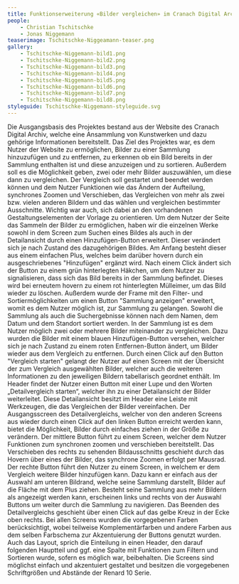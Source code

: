 ```yaml
---
title: Funktionserweiterung «Bilder vergleichen» im Cranach Digital Archive
people:
    - Christian Tschitschke
    - Jonas Niggemann
teaserimage: Tschitschke-Niggeamann-teaser.png
gallery:
    - Tschitschke-Niggemann-bild1.png
    - Tschitschke-Niggemann-bild2.png
    - Tschitschke-Niggemann-bild3.png
    - Tschitschke-Niggemann-bild4.png
    - Tschitschke-Niggemann-bild5.png
    - Tschitschke-Niggemann-bild6.png
    - Tschitschke-Niggemann-bild7.png
    - Tschitschke-Niggemann-bild8.png
styleguide: Tschitschke-Niggemann-styleguide.svg
---
```


Die Ausgangsbasis des Projektes bestand aus der Website des Cranach Digital Archiv, welche eine Ansammlung von Kunstwerken und dazu gehörige Informationen bereitstellt. Das Ziel des Projektes war, es dem Nutzer der Website zu ermöglichen, Bilder zu einer Sammlung hinzuzufügen und zu entfernen, zu erkennen ob ein Bild bereits in der Sammlung enthalten ist und diese anzuzeigen und zu sortieren. Außerdem soll es die Möglichkeit geben, zwei oder mehr Bilder auszuwählen, um diese dann zu vergleichen. Der Vergleich soll gestartet und beendet werden können und dem Nutzer Funktionen wie das Ändern der Aufteilung, synchrones Zoomen und Verschieben, das Vergleichen von mehr als zwei bzw. vielen anderen Bildern und das wählen und vergleichen bestimmter Ausschnitte. Wichtig war auch, sich dabei an den vorhandenen Gestaltungselementen der Vorlage zu orientieren.
Um dem Nutzer der Seite das Sammeln der Bilder zu ermöglichen, haben wir die einzelnen Werke sowohl in dem Screen zum Suchen eines Bildes als auch in der Detailansicht durch einen Hinzufügen-Button erweitert. Dieser verändert sich je nach Zustand des dazugehörigen Bildes. Am Anfang  besteht dieser aus einem einfachen Plus, welches beim darüber hovern durch ein ausgeschriebenes "Hinzufügen" ergänzt wird. Nach einem Click ändert sich der Button zu einem grün hinterlegten Häkchen, um dem Nutzer zu signalisieren, dass sich das Bild bereits in der Sammlung befindet. Dieses wird bei erneutem hovern zu einem rot hinterlegten Mülleimer, um das Bild wieder zu löschen. Außerdem wurde der Frame mit den Filter- und Sortiermöglichkeiten um einen Button "Sammlung anzeigen" erweitert, womit es dem Nutzer möglich ist, zur Sammlung zu gelangen. Sowohl die Sammlung als auch die Suchergebnisse können nach dem Namen, dem Datum und dem Standort sortiert werden.
In der Sammlung ist es dem Nutzer möglich zwei oder mehrere Bilder miteinander zu vergleichen. Dazu wurden die Bilder mit einem blauen Hinzufügen-Button versehen, welcher sich je nach Zustand zu einem roten Entfernen-Button ändert, um Bilder wieder aus dem Vergleich zu entfernen. Durch einen Click auf den Button "Vergleich starten" gelangt der Nutzer auf einen Screen mit der Übersicht der zum Vergleich ausgewählten Bilder, welcher auch die weiteren Informationen zu den jeweiligen Bildern tabellarisch geordnet enthält. Im Header findet der Nutzer einen Button mit einer Lupe und den Worten „Detailvergleich starten“, welcher ihn zu einer Detailansicht der Bilder weiterleitet. Diese Detailansicht besitzt im Header eine Leiste mit Werkzeugen, die das Vergleichen der Bilder vereinfachen. Der Ausgangsscreen des Detailvergleichs, welcher von den anderen Screens aus wieder durch einen Click auf den linken Button erreicht werden kann, bietet die Möglichkeit, Bilder durch einfaches ziehen in der Größe zu verändern. Der mittlere Button führt zu einem Screen, welcher dem Nutzer Funktionen zum synchronen zoomen und verschieben bereitstellt. Das Verschieben des rechts zu sehenden Bildausschnitts geschieht durch das Hovern über eines der Bilder, das synchrone Zoomen erfolgt per Mausrad. Der rechte Button führt den Nutzer zu einem Screen, in welchem er dem Vergleich weitere Bilder hinzufügen kann. Dazu kann er einfach aus der Auswahl am unteren Bildrand, welche seine Sammlung darstellt, Bilder auf die Fläche mit dem Plus ziehen. Besteht seine Sammlung aus mehr Bildern als angezeigt werden kann, erscheinen links und rechts von der Auswahl Buttons um weiter durch die Sammlung zu navigieren. Das Beenden des Detailvergleichs geschieht über einen Click auf das gelbe Kreuz in der Ecke oben rechts. 
Bei allen Screens wurden die vorgegebenen Farben berücksichtigt, wobei teilweise Komplementärfarben und andere Farben aus dem selben Farbschema zur Akzentuierung der Buttons genutzt wurden. Auch das Layout, sprich die Einteilung in einen Header, den darauf folgenden Hauptteil und ggf. eine Spalte mit Funktionen zum Filtern und Sortieren wurde, sofern es möglich war, beibehalten. Die Screens sind möglichst einfach und akzentuiert gestaltet und besitzen die vorgegebenen Schriftgrößen und Abstände der Renard 10 Serie.

